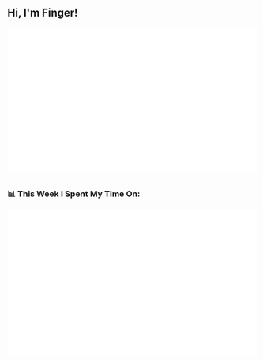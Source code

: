 <h2> Hi, I'm Finger!</h2>

<img align="right" src="https://raw.githubusercontent.com/spianmo/github-stats/master/generated/overview.svg#gh-light-mode-only">

<!-- <img align="right" height="160em" src="https://github-readme-stats-eight-theta.vercel.app/api/top-langs/?username=spianmo&layout=compact&langs_count=8&theme=algolia"/>	 -->
	
```go
package main

type Me struct {
	Name   string
	Job    string
	Code   string
	Skills string
}

func main() {
	me := &Me{
		Name:   "Finger",
		Job:    "Client-side Engineer",
		Code:   "Java, Kotlin, C#, Rust and C++ and Others",
		Skills: "Android, Security, Cross-platform client, NLP, CV, ASR ^o^",
	}
	_ = me
}
```


<h3>📊 This Week I Spent My Time On:</h3>
<img align='right' src="https://raw.githubusercontent.com/spianmo/github-stats/master/generated/languages.svg#gh-light-mode-only">

<!--START_SECTION:waka-->

```txt
Java                   7 hrs 50 mins   ██████▓░░░░░░░░░░░░░░░░░░   26.93 %
Kotlin                 5 hrs 6 mins    ████▒░░░░░░░░░░░░░░░░░░░░   17.52 %
Python                 4 hrs 30 mins   ████░░░░░░░░░░░░░░░░░░░░░   15.50 %
Groovy                 2 hrs 48 mins   ██▒░░░░░░░░░░░░░░░░░░░░░░   09.62 %
Gradle                 1 hr 54 mins    █▓░░░░░░░░░░░░░░░░░░░░░░░   06.53 %
```

<!--END_SECTION:waka-->

